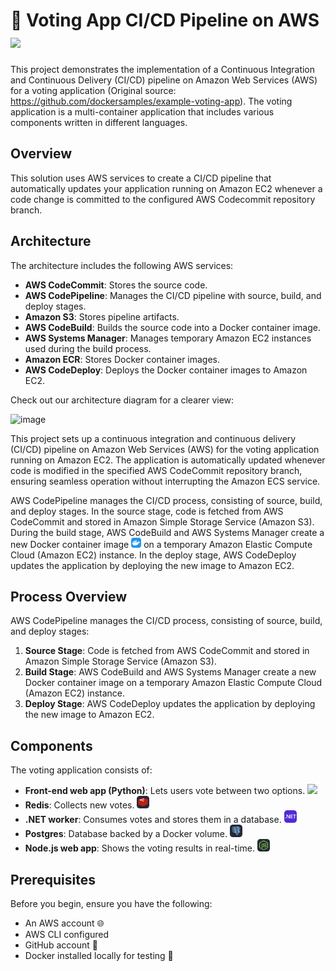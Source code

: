 # 🚀 Voting App CI/CD Pipeline on AWS <img src="https://skillicons.dev/icons?i=aws" width="30">


This project demonstrates the implementation of a Continuous Integration and Continuous Delivery (CI/CD) pipeline on Amazon Web Services (AWS) for a voting application (Original source: https://github.com/dockersamples/example-voting-app). The voting application is a multi-container application that includes various components written in different languages.

## Overview

This solution uses AWS services to create a CI/CD pipeline that automatically updates your application running on Amazon EC2 whenever a code change is committed to the configured AWS Codecommit repository branch.

## Architecture

The architecture includes the following AWS services:

- **AWS CodeCommit**: Stores the source code.
- **AWS CodePipeline**: Manages the CI/CD pipeline with source, build, and deploy stages.
- **Amazon S3**: Stores pipeline artifacts.
- **AWS CodeBuild**: Builds the source code into a Docker container image.
- **AWS Systems Manager**: Manages temporary Amazon EC2 instances used during the build process.
- **Amazon ECR**: Stores Docker container images.
- **AWS CodeDeploy**: Deploys the Docker container images to Amazon EC2.

Check out our architecture diagram for a clearer view:

![image](https://github.com/user-attachments/assets/5b1da414-23bb-43d9-90df-d686a47c58c8)

This project sets up a continuous integration and continuous delivery (CI/CD) pipeline on Amazon Web Services (AWS) for the voting application running on Amazon EC2. The application is automatically updated whenever code is modified in the specified AWS CodeCommit repository branch, ensuring seamless operation without interrupting the Amazon ECS service.

AWS CodePipeline manages the CI/CD process, consisting of source, build, and deploy stages. In the source stage, code is fetched from AWS CodeCommit and stored in Amazon Simple Storage Service (Amazon S3). During the build stage, AWS CodeBuild and AWS Systems Manager create a new Docker container image <img src="https://github.com/tandpfun/skill-icons/blob/main/icons/Docker.svg" width="16"> on a temporary Amazon Elastic Compute Cloud (Amazon EC2) instance. In the deploy stage, AWS CodeDeploy updates the application by deploying the new image to Amazon EC2.

## Process Overview

AWS CodePipeline manages the CI/CD process, consisting of source, build, and deploy stages:

1. **Source Stage**: Code is fetched from AWS CodeCommit and stored in Amazon Simple Storage Service (Amazon S3).
2. **Build Stage**: AWS CodeBuild and AWS Systems Manager create a new Docker container image on a temporary Amazon Elastic Compute Cloud (Amazon EC2) instance.
3. **Deploy Stage**: AWS CodeDeploy updates the application by deploying the new image to Amazon EC2.

## Components

The voting application consists of:

- **Front-end web app (Python)**: Lets users vote between two options. <img src="https://s3.dualstack.us-east-2.amazonaws.com/pythondotorg-assets/media/files/python-logo-only.svg" width="20">
- **Redis**: Collects new votes. <img src="https://github.com/tandpfun/skill-icons/blob/main/icons/Redis-Dark.svg" width="20">
- **.NET worker**: Consumes votes and stores them in a database. <img src="https://github.com/tandpfun/skill-icons/blob/main/icons/DotNet.svg" width="20">
- **Postgres**: Database backed by a Docker volume. <img src="https://github.com/tandpfun/skill-icons/blob/main/icons/PostgreSQL-Dark.svg" width="20">
- **Node.js web app**: Shows the voting results in real-time. <img src="https://github.com/tandpfun/skill-icons/blob/main/icons/NodeJS-Dark.svg" width="20">

## Prerequisites

Before you begin, ensure you have the following:

- An AWS account 🌐
- AWS CLI configured 
- GitHub account 🐙
- Docker installed locally for testing 🐳
